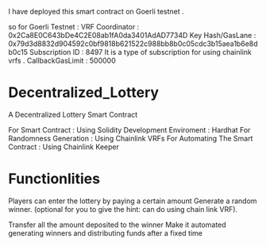 I have deployed this smart contract on Goerli testnet . 

so for Goerli Testnet : 
VRF Coordinator	: 0x2Ca8E0C643bDe4C2E08ab1fA0da3401AdAD7734D
Key Hash/GasLane : 	0x79d3d8832d904592c0bf9818b621522c988bb8b0c05cdc3b15aea1b6e8db0c15
Subscription ID : 8497    It is a type of subscription for using chainlink vrfs . 
CallbackGasLimit : 500000 










# Decentralized_Lottery
A Decentralized Lottery Smart Contract 

For Smart Contract : Using Solidity 
Development Enviroment : Hardhat 
For Randomness Generation : Using Chainlink VRFs
For Automating The Smart Contract : Using Chainlink Keeper 

# Functionlities 

Players can enter the lottery by paying a certain amount
Generate a random winner. (optional for you to give the hint: can do using chain link
VRF).

Transfer all the amount deposited to the winner
Make it automated generating winners and distributing funds after a fixed time

